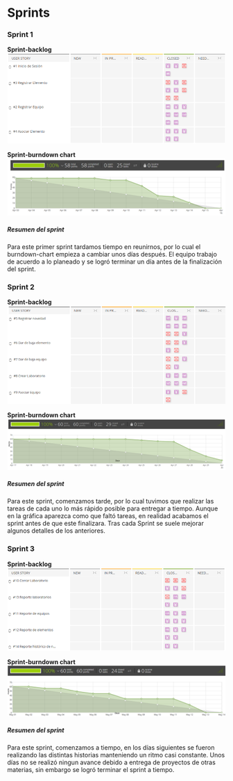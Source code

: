 # Sprints
### Sprint 1
**Sprint-backlog**\
![Sprint-backlog](sprint1backlog.PNG)

**Sprint-burndown chart**\
![Sprint-burndown chart](sprint1burndown.PNG)

##### Resumen del sprint
Para este primer sprint tardamos tiempo en reunirnos, por lo cual el burndown-chart empieza a 
cambiar unos días después. El equipo trabajo de acuerdo a lo planeado y se logró terminar un día antes de la
finalización del sprint.


### Sprint 2
**Sprint-backlog**\
![Sprint2-backlog](sprint2backlog.png)

**Sprint-burndown chart**\
![Sprint2-burndown](sprint2burndown.png)

##### Resumen del sprint
Para este sprint, comenzamos tarde, por lo cual tuvimos que realizar las tareas de cada uno
lo más rápido posible para entregar a tiempo. Aunque en la gráfica aparezca como que faltó tareas,
en realidad acabamos el sprint antes de que este finalizara.
Tras cada Sprint se suele mejorar algunos detalles de los anteriores. 


### Sprint 3
**Sprint-backlog**\
![Sprint3-backlog](sprint3backlog.png)

**Sprint-burndown chart**\
![Sprint3-burndown](sprint3burndow.png)

##### Resumen del sprint
Para este sprint, comenzamos a tiempo, en los días siguientes
se fueron realizando las distintas historias manteniendo un ritmo casi constante.
Unos días no se realizó ningun avance debido a entrega de proyectos
de otras materias, sin embargo se logró terminar el sprint a tiempo.
